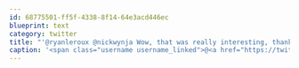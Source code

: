 ```yaml
---
id: 68775501-ff5f-4338-8f14-64e3acd446ec
blueprint: text
category: twitter
title: "'@ryanleroux @nickwynja Wow, that was really interesting, thanks."
caption: '<span class="username username_linked">@<a href="https://twitter.com/ryanleroux" title="Ryan Le Roux">ryanleroux</a></span> <span class="username username_linked">@<a href="https://twitter.com/nickwynja" title="Nick Wynja">nickwynja</a></span> Wow, that was really interesting, thanks.'
---
```

